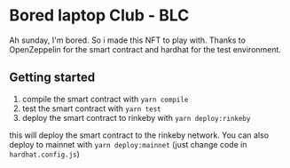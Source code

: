 # Bored laptop Club - BLC

Ah sunday, I'm bored. So i made this NFT to play with. Thanks to OpenZeppelin for the smart contract and hardhat for the test environment.


## Getting started

1. compile the smart contract with `yarn compile`
2. test the smart contract with `yarn test`
3. deploy the smart contract to rinkeby  with `yarn deploy:rinkeby`

this will deploy the smart contract to the rinkeby network. You can also deploy to mainnet with `yarn deploy:mainnet` (just change code in `hardhat.config.js`)
